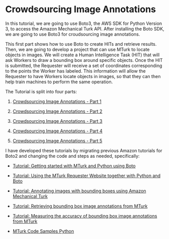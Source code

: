 
# Crowdsourcing Image Annotations
In this tutorial, we are going to use Boto3, the AWS SDK for Python Version 3, to access the Amazon Mechanical Turk API. After installing the Boto SDK, we are going to use Boto3 for croudsourcing image annotations.

This first part shows how to use Boto to create HITs and retrieve results. 
Then, we are going to develop a project that can use MTurk to locate objects in images. We will create a Human Intelligence Task (HIT) that will ask Workers to draw a bounding box around specific objects. Once the HIT is submitted, the Requester will receive a set of coordinates corresponding to the points the Worker has labeled. This information will allow the Requester to have Workers locate objects in images, so that they can then help train machines to perform the same operation.

The Tutorial is split into four parts:

1. [Crowdsourcing Image Annotations - Part 1](crowdsourcing_image_annotation_part1.md)

2. [Crowdsourcing Image Annotations - Part 2](crowdsourcing_image_annotation_part2.md)

3. [Crowdsourcing Image Annotations - Part 3](crowdsourcing_image_annotation_part3.md)

4. [Crowdsourcing Image Annotations - Part 4](crowdsourcing_image_annotation_part4.md)

5. [Crowdsourcing Image Annotations - Part 5](crowdsourcing_image_annotation_part5.md)

I have developed these tutorials by migrating previous Amazon tutorials for Boto2 and changing the code and steps as needed, specifically:

- [Tutorial: Getting started with MTurk and Python using Boto](https://blog.mturk.com/tutorial-getting-started-with-mturk-and-python-using-boto-452fb0243a30#.eggez6xwf)

- [Tutorial: Using the MTurk Requester Website together with Python and Boto](https://blog.mturk.com/tutorial-using-the-mturk-requester-website-together-with-python-and-boto-4a7ef0264b7e#.7uz9w4hov)

- [Tutorial: Annotating images with bounding boxes using Amazon Mechanical Turk](https://blog.mturk.com/tutorial-annotating-images-with-bounding-boxes-using-amazon-mechanical-turk-42ab71e5068a#.z0clf9aln)

- [Tutorial: Retrieving bounding box image annotations from MTurk](https://blog.mturk.com/tutorial-retrieving-bounding-box-image-annotations-from-mturk-253b86cb7502#.obytdqw01)

- [Tutorial: Measuring the accuracy of bounding box image annotations from MTurk](https://blog.mturk.com/tutorial-measuring-the-accuracy-of-bounding-box-image-annotations-from-mturk-ad3dfcdf8aa0#.m2fm7ad1q)

- [MTurk Code Samples Python](https://github.com/awslabs/mturk-code-samples/tree/master/Python)
